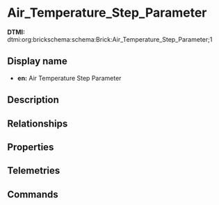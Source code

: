 # Air_Temperature_Step_Parameter
**DTMI:** dtmi:org:brickschema:schema:Brick:Air_Temperature_Step_Parameter;1
## Display name
- **en:** Air Temperature Step Parameter
## Description
## Relationships
## Properties
## Telemetries
## Commands
